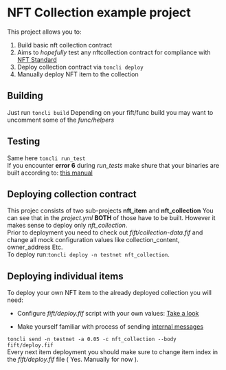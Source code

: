 # NFT Collection example project

This project allows you to:

1.  Build basic nft collection contract
2.  Aims to *hopefully* test any nftcollection contract for compliance with [NFT Standard](https://github.com/ton-blockchain/TIPs/issues/62)
3.  Deploy collection contract via `toncli deploy`
4.  Manually deploy NFT item to the collection

## Building

  Just run `toncli build`
  Depending on your fift/func build you may want
  to uncomment some of the *func/helpers*

## Testing

  Same here `toncli run_test`  
  If you encounter **error 6** during *run_tests*
  make shure that your binaries are built according to:
  [this manual](https://github.com/disintar/toncli/blob/master/docs/advanced/func_tests_new.md)


  
## Deploying collection contract

  This projec consists of two sub-projects **nft_item** and **nft_collection**
  You can see that in the *project.yml*
  **BOTH** of those have to be built.
  However it makes sense to deploy only *nft_collection*.  
  Prior to deployment you need to check out *fift/collection-data.fif*
  and change all mock configuration values like collection_content,
  owner_address Etc.  
  To deploy run:`toncli deploy -n testnet nft_collection`.  
  
## Deploying individual items

  To deploy your own NFT item to the already deployed collection
  you will need:  
  
+   Configure *fift/deploy.fif* script with your own values:
[Take a look](https://github.com/ton-blockchain/TIPs/issues/64)  

+   Make yourself familiar with process of sending  [internal messages](https://github.com/disintar/toncli/blob/master/docs/advanced/send_fift_internal.md)  

`toncli send -n testnet -a 0.05 -c nft_collection --body fift/deploy.fif`  
Every next item deployment you should make sure to
change item index in the *fift/deploy.fif* file ( Yes. Manually for now ).
